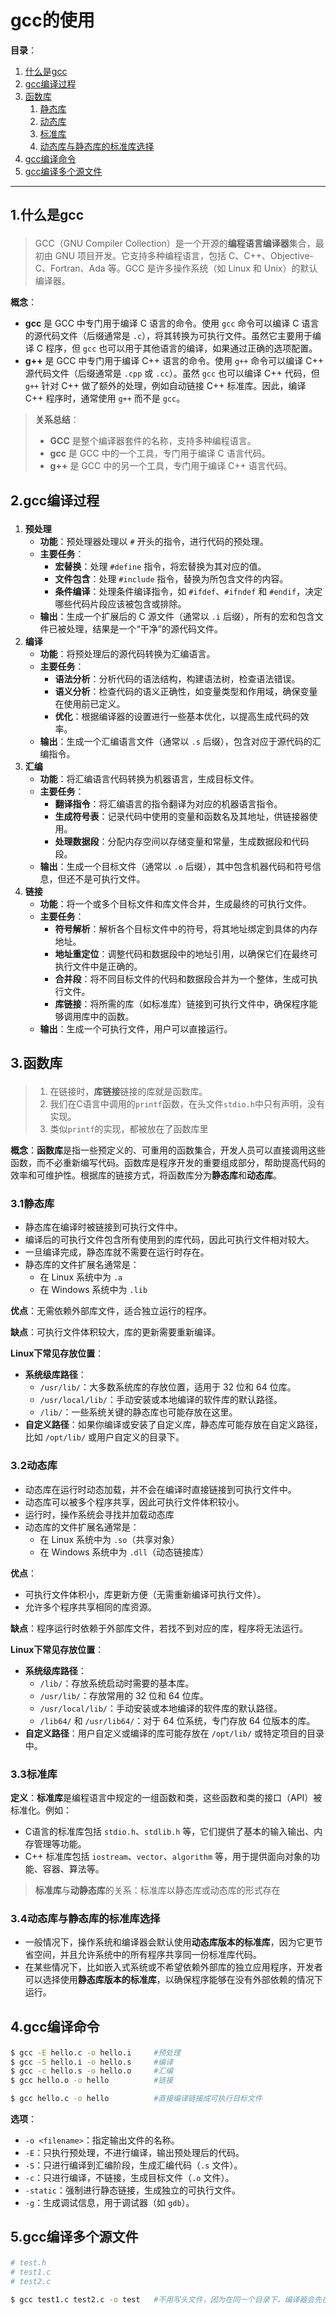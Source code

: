 # gcc的使用

**目录**：

1. [什么是gcc](#1.0)
2. [gcc编译过程](#2.0)
3. [函数库](#3.0)
   1. [静态库](#3.1)
   2. [动态库](#3.2)
   3. [标准库](#3.3)
   4. [动态库与静态库的标准库选择](#3.4)
4. [gcc编译命令](#4.0)
5. [gcc编译多个源文件](#5.0)

---

## 1.什么是gcc<p id="1.0"></p>

> GCC（GNU Compiler Collection）是一个开源的**编程语言编译器**集合，最初由 GNU 项目开发。它支持多种编程语言，包括 C、C++、Objective-C、Fortran、Ada 等。GCC 是许多操作系统（如 Linux 和 Unix）的默认编译器。

**概念**：

+ **gcc** 是 GCC 中专门用于编译 C 语言的命令。使用 `gcc` 命令可以编译 C 语言的源代码文件（后缀通常是 `.c`），将其转换为可执行文件。虽然它主要用于编译 C 程序，但 `gcc` 也可以用于其他语言的编译，如果通过正确的选项配置。
+ **g++** 是 GCC 中专门用于编译 C++ 语言的命令。使用 `g++` 命令可以编译 C++ 源代码文件（后缀通常是 `.cpp` 或 `.cc`）。虽然 `gcc` 也可以编译 C++ 代码，但 `g++` 针对 C++ 做了额外的处理，例如自动链接 C++ 标准库。因此，编译 C++ 程序时，通常使用 `g++` 而不是 `gcc`。

> **关系总结**：
>
> + **GCC** 是整个编译器套件的名称，支持多种编程语言。
> + **gcc** 是 GCC 中的一个工具，专门用于编译 C 语言代码。
> + **g++** 是 GCC 中的另一个工具，专门用于编译 C++ 语言代码。

## 2.gcc编译过程<p id="2.0"></p>

1. **预处理**
   + **功能**：预处理器处理以 `#` 开头的指令，进行代码的预处理。
   + **主要任务**：
     + **宏替换**：处理 `#define` 指令，将宏替换为其对应的值。
     + **文件包含**：处理 `#include` 指令，替换为所包含文件的内容。
     + **条件编译**：处理条件编译指令，如 `#ifdef`、`#ifndef` 和 `#endif`，决定哪些代码片段应该被包含或排除。
   + **输出**：生成一个扩展后的 C 源文件（通常以 `.i` 后缀），所有的宏和包含文件已被处理，结果是一个“干净”的源代码文件。
2. **编译**
   + **功能**：将预处理后的源代码转换为汇编语言。
   + **主要任务**：
     + **语法分析**：分析代码的语法结构，构建语法树，检查语法错误。
     + **语义分析**：检查代码的语义正确性，如变量类型和作用域，确保变量在使用前已定义。
     + **优化**：根据编译器的设置进行一些基本优化，以提高生成代码的效率。
   + **输出**：生成一个汇编语言文件（通常以 `.s` 后缀），包含对应于源代码的汇编指令。
3. **汇编**
   + **功能**：将汇编语言代码转换为机器语言，生成目标文件。
   + **主要任务**：
     + **翻译指令**：将汇编语言的指令翻译为对应的机器语言指令。
     + **生成符号表**：记录代码中使用的变量和函数名及其地址，供链接器使用。
     + **处理数据段**：分配内存空间以存储变量和常量，生成数据段和代码段。
   + **输出**：生成一个目标文件（通常以 `.o` 后缀），其中包含机器代码和符号信息，但还不是可执行文件。
4. **链接**
   + **功能**：将一个或多个目标文件和库文件合并，生成最终的可执行文件。
   + **主要任务**：
     + **符号解析**：解析各个目标文件中的符号，将其地址绑定到具体的内存地址。
     + **地址重定位**：调整代码和数据段中的地址引用，以确保它们在最终可执行文件中是正确的。
     + **合并段**：将不同目标文件的代码和数据段合并为一个整体，生成可执行文件。
     + **库链接**：将所需的库（如标准库）链接到可执行文件中，确保程序能够调用库中的函数。
   + **输出**：生成一个可执行文件，用户可以直接运行。

## 3.函数库<p id="3.0"></p>

> 1. 在链接时，**库链接**链接的库就是函数库。
> 2. 我们在C语言中调用的`printf`函数，在头文件`stdio.h`中只有声明，没有实现。
> 3. 类似`printf`的实现，都被放在了函数库里

**概念**：**函数库**是指一些预定义的、可重用的函数集合，开发人员可以直接调用这些函数，而不必重新编写代码。函数库是程序开发的重要组成部分，帮助提高代码的效率和可维护性。根据库的链接方式，将函数库分为**静态库**和**动态库**。

### 3.1静态库<p id="3.1"></p>

+ 静态库在编译时被链接到可执行文件中。
+ 编译后的可执行文件包含所有使用到的库代码，因此可执行文件相对较大。
+ 一旦编译完成，静态库就不需要在运行时存在。
+ 静态库的文件扩展名通常是：
  + 在 Linux 系统中为 `.a`
  + 在 Windows 系统中为 `.lib`

**优点**：无需依赖外部库文件，适合独立运行的程序。

**缺点**：可执行文件体积较大，库的更新需要重新编译。

**Linux下常见存放位置**：

+ **系统级库路径**：
  + `/usr/lib/`：大多数系统库的存放位置，适用于 32 位和 64 位库。
  + `/usr/local/lib/`：手动安装或本地编译的软件库的默认路径。
  + `/lib/`：一些系统关键的静态库也可能存放在这里。
+ **自定义路径**：如果你编译或安装了自定义库，静态库可能存放在自定义路径，比如 `/opt/lib/` 或用户自定义的目录下。

### 3.2动态库<p id="3.2"></p>

+ 动态库在运行时动态加载，并不会在编译时直接链接到可执行文件中。
+ 动态库可以被多个程序共享，因此可执行文件体积较小。
+ 运行时，操作系统会寻找并加载动态库
+ 动态库的文件扩展名通常是：
  + 在 Linux 系统中为 `.so`（共享对象）
  + 在 Windows 系统中为 `.dll`（动态链接库）

**优点**：

+ 可执行文件体积小，库更新方便（无需重新编译可执行文件）。
+ 允许多个程序共享相同的库资源。

**缺点**：程序运行时依赖于外部库文件，若找不到对应的库，程序将无法运行。

**Linux下常见存放位置**：

+ **系统级库路径**：
  + `/lib/`：存放系统启动时需要的基本库。
  + `/usr/lib/`：存放常用的 32 位和 64 位库。
  + `/usr/local/lib/`：手动安装或本地编译的软件库的默认路径。
  + `/lib64/` 和 `/usr/lib64/`：对于 64 位系统，专门存放 64 位版本的库。
+ **自定义路径**：用户自定义或编译的库可能存放在 `/opt/lib/` 或特定项目的目录中。

### 3.3标准库<p id="3.3"></p>

**定义**：**标准库**是编程语言中规定的一组函数和类，这些函数和类的接口（API）被标准化。例如：

+ C语言的标准库包括 `stdio.h`、`stdlib.h` 等，它们提供了基本的输入输出、内存管理等功能。
+ C++ 标准库包括 `iostream`、`vector`、`algorithm` 等，用于提供面向对象的功能、容器、算法等。

>  **标准库**与**动静态库**的关系：标准库以静态库或动态库的形式存在

### 3.4动态库与静态库的标准库选择<p id="3.4"></p>

+ 一般情况下，操作系统和编译器会默认使用**动态库版本的标准库**，因为它更节省空间，并且允许系统中的所有程序共享同一份标准库代码。
+ 在某些情况下，比如嵌入式系统或不希望依赖外部库的独立应用程序，开发者可以选择使用**静态库版本的标准库**，以确保程序能够在没有外部依赖的情况下运行。

## 4.gcc编译命令<p id="4.0"></p>

```bash
$ gcc -E hello.c -o hello.i 	#预处理
$ gcc -S hello.i -o hello.s		#编译
$ gcc -c hello.s -o hello.o 	#汇编
$ gcc hello.o -o hello 			#链接

$ gcc hello.c -o hello 			#直接编译链接成可执行目标文件
```

**选项**：

+ `-o <filename>`：指定输出文件的名称。
+ `-E`：只执行预处理，不进行编译，输出预处理后的代码。
+ `-S`：只进行编译到汇编阶段，生成汇编代码（`.s` 文件）。
+ `-c`：只进行编译，不链接，生成目标文件（`.o` 文件）。
+ `-static`：强制进行静态链接，生成独立的可执行文件。
+ `-g`：生成调试信息，用于调试器（如 `gdb`）。

## 5.gcc编译多个源文件<p id="5.0"></p>

```bash
# test.h
# test1.c 
# test2.c

$ gcc test1.c test2.c -o test	#不用写头文件，因为在同一个目录下，编译器会先在当前目录下寻找头文件
```


